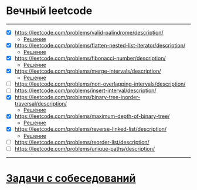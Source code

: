 # Вечный leetcode
***
- [x] https://leetcode.com/problems/valid-palindrome/description/
  - [Решение](https://github.com/vktadm/leetcode/blob/master/two_pointers/easy/_125_Valid_Palindrome.py)
- [x] https://leetcode.com/problems/flatten-nested-list-iterator/description/
  - [Решение](https://github.com/vktadm/leetcode/blob/master/_341_Flatten_Nested_List_Iterator.py)
- [x] https://leetcode.com/problems/fibonacci-number/description/
  - [Решение](https://github.com/vktadm/leetcode/blob/master/math/easy/_509_Fibonacci_Number.py)
- [x] https://leetcode.com/problems/merge-intervals/description/  
  - [Решение](https://github.com/vktadm/leetcode/blob/master/intervals/medium/_56_Merge_Intervals.py)
- [ ] https://leetcode.com/problems/non-overlapping-intervals/description/
- [ ] https://leetcode.com/problems/insert-interval/description/
- [x] https://leetcode.com/problems/binary-tree-inorder-traversal/description/
  - [Решение](https://github.com/vktadm/leetcode/blob/master/binary_tree/easy/_94_Binary_Tree_Inorder_Traversal.py)
- [x] https://leetcode.com/problems/maximum-depth-of-binary-tree/  
  - [Решение](https://github.com/vktadm/leetcode/blob/master/binary_tree/easy/_104_Maximum_Depth_of_Binary_Tree.py)
- [x] https://leetcode.com/problems/reverse-linked-list/description/
  - [Решение](https://github.com/vktadm/leetcode/blob/master/linked_list/easy/_206_Reverse_Linked_List.py)
- [ ] https://leetcode.com/problems/reorder-list/description/
- [ ] https://leetcode.com/problems/unique-paths/description/
***
# [Задачи с собеседований](https://github.com/vktadm/leetcode/blob/master/from_interviews.md)
